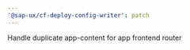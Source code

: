 ```yaml
---
'@sap-ux/cf-deploy-config-writer': patch
---
```


Handle duplicate app-content for app frontend router
